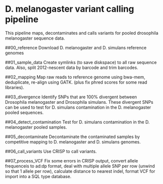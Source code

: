 # D. melanogaster variant calling pipeline

This pipeline maps, decontaminates and calls variants for pooled drosophila melanogaster sequence data.

##00_reference
Download D. melanogaster and D. simulans reference genomes

##01_sample_data
Create symlinks (to save diskspace) to all raw sequence data. Also, split 2012-nescent data by barcode and trim barcodes.

##02_mapping
Map raw reads to reference genome using bwa-mem, deduplicate, re-align using GATK. (plus fix phred scores for some read libraries).

##03_divergence
Identify SNPs that are 100% divergent between Drosophila melanogaster and Drosophila simulans. These divergent SNPs can be used to test for D. simulans contamination in the D. melanogaster pooled sequences.

##04_detect_contamination
Test for D. simulans contamination in the D. melanogaster pooled samples.

##05_decontaminate
Decontaminate the contaminated samples by competitive mapping to D. melanogaster and D. simulans genomes.

##06_call_variants
Use CRISP to call variants.

##07_process_VCF
Fix some errors in CRISP output, convert allele frequenceis to ad:dp format, deal with multiple allele SNP per row (unwind so that 1 allele per row), calculate distance to nearest indel, format VCF for import into a SQL type database.
